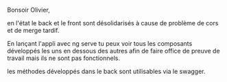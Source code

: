 Bonsoir Olivier,

en l'état le back et le front sont désolidarisés à cause de problème de cors et de merge tardif.

En lançant l'appli avec ng serve tu peux voir tous les composants développés les uns en dessous des autres afin de faire office de preuve de travail mais ils ne sont pas fonctionnels.

les méthodes développés dans le back sont utilisables via le swagger.
